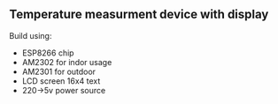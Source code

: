 ## Temperature measurment device with display

Build using:
- ESP8266 chip
- AM2302 for indor usage
- AM2301 for outdoor
- LCD screen 16x4 text
- 220->5v power source

